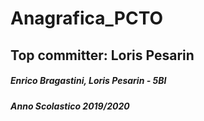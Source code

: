 # Anagrafica_PCTO 

## Top committer: Loris Pesarin

##### Enrico Bragastini, Loris Pesarin - 5BI
##### Anno Scolastico 2019/2020
